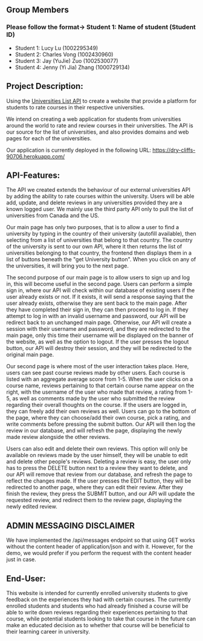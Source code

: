 ## Group Members
### Please follow the format-> Student 1: Name of student (Student ID)
- Student 1: Lucy Lu (1002295349)
- Student 2: Charles Vong (1002430960)
- Student 3: Jay (YuJie) Zuo (1002530077)
- Student 4: Jenny (Yi Jia) Zhang (1000729134) 

## Project Description:
Using the [Universities List API](https://github.com/Hipo/university-domains-list) to create a website that provide a platform for students to rate courses in their respective universities.

We intend on creating a web application for students from universities around the world to rate and review courses in their universities. The API is our source for the list of universities, and also provides domains and web pages for each of the universities.

Our application is currently deployed in the following URL:
https://dry-cliffs-90706.herokuapp.com/

## API-Features:

The API we created extends the behaviour of our external universities API by adding the ability to rate courses within the university. Users will be able add, update, and delete reviews in any universities provided they are a known logged user. We mainly use the third party API only to pull the list of universities from Canada and the US.

Our main page has only two purposes, that is to allow a user to find a university by typing in the country of their university (autofill available), then selecting from a list of universities that belong to that country. The country of the university is sent to our own API, where it then returns the list of universities belonging to that country, the frontend then displays them in a list of buttons beneath the "get University button". When you click on any of the universities, it will bring you to the next page. 

The second purpose of our main page is to allow users to sign up and log in, this will become useful in the second page. Users can perform a simple sign in, where our API will check within our database of existing users if the user already exists or not. If it exists, it will send a response saying that the user already exists, otherwise they are sent back to the main page. After they have completed their sign in, they can then proceed to log in. If they attempt to log in with an invalid username and password, our API  will be redirect back to an unchanged main page. Otherwise, our API will create a session with their username and password, and they are redirected to the main page, only this time their username will be displayed on the banner of the website, as well as the option to logout. If the user presses the logout button, our API will destroy their session, and they will be redirected to the original main page.

Our second page is where most of the user interaction takes place. Here, users can see past course reviews made by other users. Each course is listed with an aggregate average score from 1-5. When the user clicks on a course name, reviews pertaining to that certain course name appear on the right, with the username of the user who made that review, a rating from 1-5, as well as comments made by the user who submitted the review regarding their overall thoughts on the course. If the users are logged in, they can freely add their own reviews as well. Users can go to the bottom of the page, where they can choose/add their own course, pick a rating, and write comments before pressing the submit button. Our API will then log the review in our database, and will refresh the page, displaying the newly made review alongside the other reviews.

Users can also edit and delete their own reviews. This option will only be available on reviews made by the user himself, they will be unable to edit and delete other people's reviews. Deleting a review is easy, the user only has to press the DELETE button next to a review they want to delete, and our API will remove that review from our database, and refresh the page to reflect the changes made. If the user presses the EDIT button, they will be redirected to another page, where they can edit their review. After they finish the review, they press the SUBMIT button, and our API will update the requested review, and redirect them to the review page, displaying the newly edited review.
## ADMIN MESSAGING DISCLAIMER

We have implemented the /api/messages endpoint so that using GET works without the content header of application/json and with it. However, for the demo, we would prefer if you perform the request with the content header just in case.

## End-User:
This website is intended for currently enrolled university students to give feedback on the experiences they had with certain courses. The currently enrolled students and students who had already finished a course will be able to write down reviews regarding their experiences pertaining to that course, while potential students looking to take that course in the future can make an educated decision as to whether that course will be beneficial to their learning career in university.
